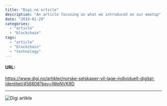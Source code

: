 ```yaml
---
title: "Digi.no article"
description: "An article focusing on what we introduced on our meetup"
date: "2019-01-29"
categories:
  - "article"
  - "blockchain"
tags:
  - "article"
  - "blockchain"
  - "technology"
---
```

#### URL: 
https://www.digi.no/artikler/norske-selskaper-vil-lage-individuell-digital-identitet/456608?key=lWeNVK9D

------------------------------------------------------------------

![Digi artikle](/images/digiproof.png)
